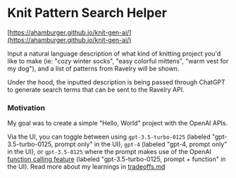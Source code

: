 # Knit Pattern Search Helper

[https://ahamburger.github.io/knit-gen-ai/](https://ahamburger.github.io/knit-gen-ai/)

Input a natural language description of what kind of knitting project you'd like to make (ie: "cozy winter socks", "easy colorful mittens", "warm vest for my dog"), and a list of patterns from Ravelry will be shown.

Under the hood, the inputted description is being passed through ChatGPT to generate search terms that can be sent to the Ravelry API.


### Motivation

My goal was to create a simple "Hello, World" project with the OpenAI APIs. 

Via the UI, you can toggle between using `gpt-3.5-turbo-0125` (labeled "gpt-3.5-turbo-0125, prompt only" in the UI), `gpt-4` (labeled "gpt-4, prompt only" in the UI), or `gpt-3.5-0125` where the prompt makes use of the OpenAI [function calling feature](https://platform.openai.com/docs/guides/function-calling?lang=node.js) (labeled "gpt-3.5-turbo-0125, prompt + function" in the UI). Read more about my learnings in [tradeoffs.md](./tradeoffs.md)